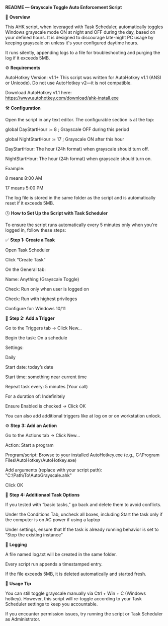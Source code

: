 **README — Grayscale Toggle Auto Enforcement Script**

📜 **Overview**

This AHK script, when leveraged with Task Scheduler, automatically toggles Windows grayscale mode ON at night and OFF during the day, based on your defined hours. It is designed to discourage late-night PC usage by keeping grayscale on unless it's your configured daytime hours.

It runs silently, appending logs to a file for troubleshooting and purging the log if it exceeds 5MB.

⚙️ **Requirements**

AutoHotkey Version: v1.1+
This script was written for AutoHotkey v1.1 (ANSI or Unicode).
Do not use AutoHotkey v2—it is not compatible.

Download AutoHotkey v1.1 here:
https://www.autohotkey.com/download/ahk-install.exe

🛠 **Configuration**

Open the script in any text editor. The configurable section is at the top:

global DayStartHour := 8       ; Grayscale OFF during this period

global NightStartHour := 17    ; Grayscale ON after this hour

DayStartHour: The hour (24h format) when grayscale should turn off.

NightStartHour: The hour (24h format) when grayscale should turn on.

Example:

8 means 8:00 AM

17 means 5:00 PM

The log file is stored in the same folder as the script and is automatically reset if it exceeds 5MB.

🕒 **How to Set Up the Script with Task Scheduler**

To ensure the script runs automatically every 5 minutes only when you're logged in, follow these steps:

✅ **Step 1: Create a Task**

Open Task Scheduler

Click “Create Task”

On the General tab:

Name: Anything (Grayscale Toggle)

Check: Run only when user is logged on

Check: Run with highest privileges

Configure for: Windows 10/11

🔁 **Step 2: Add a Trigger**

Go to the Triggers tab → Click New...

Begin the task: On a schedule

Settings:

Daily

Start date: today’s date

Start time: something near current time

Repeat task every: 5 minutes (Your call)

For a duration of: Indefinitely

Ensure Enabled is checked → Click OK

You can also add additional triggers like at log on or on workstation unlock.

⚙️ **Step 3: Add an Action**

Go to the Actions tab → Click New...

Action: Start a program

Program/script:
Browse to your installed AutoHotkey.exe
(e.g., C:\Program Files\AutoHotkey\AutoHotkey.exe)

Add arguments (replace with your script path):
"C:\Path\To\AutoGrayscale.ahk"

Click OK

🧹 **Step 4: Additionaol Task Options**

If you tested with “basic tasks,” go back and delete them to avoid conflicts.

Under the Conditions Tab, uncheck all boxes, including Start the task only if the computer is on AC power if using a laptop

Under settings, ensure that If the task is already running behavior is set to "Stop the existing instance"


📓 **Logging**

A file named log.txt will be created in the same folder.

Every script run appends a timestamped entry.

If the file exceeds 5MB, it is deleted automatically and started fresh.

📴 **Usage Tip**

You can still toggle grayscale manually via Ctrl + Win + C (Windows hotkey).
However, this script will re-toggle according to your Task Scheduler settings to keep you accountable.

If you encounter permission issues, try running the script or Task Scheduler as Administrator.
